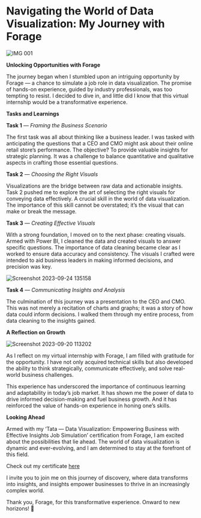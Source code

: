 # Navigating the World of Data Visualization: My Journey with Forage

![IMG 001](https://miro.medium.com/v2/resize:fit:720/format:webp/1*7N9SYn4u7MaFf0FzDqjRZA.png)

**Unlocking Opportunities with Forage**

The journey began when I stumbled upon an intriguing opportunity by Forage — a chance to simulate a job role in data visualization. The promise of hands-on experience, guided by industry professionals, was too tempting to resist. I decided to dive in, and little did I know that this virtual internship would be a transformative experience.

**Tasks and Learnings**

**Task 1** — _Framing the Business Scenario_

The first task was all about thinking like a business leader. I was tasked with anticipating the questions that a CEO and CMO might ask about their online retail store’s performance. The objective? To provide valuable insights for strategic planning. It was a challenge to balance quantitative and qualitative aspects in crafting those essential questions.

**Task 2** — _Choosing the Right Visuals_

Visualizations are the bridge between raw data and actionable insights. Task 2 pushed me to explore the art of selecting the right visuals for conveying data effectively. A crucial skill in the world of data visualization. The importance of this skill cannot be overstated; it’s the visual that can make or break the message.

**Task 3** — _Creating Effective Visuals_

With a strong foundation, I moved on to the next phase: creating visuals. Armed with Power BI, I cleaned the data and created visuals to answer specific questions. The importance of data cleaning became clear as I worked to ensure data accuracy and consistency. The visuals I crafted were intended to aid business leaders in making informed decisions, and precision was key.

![Screenshot 2023-09-24 135158](https://github.com/Adekolaau/Polished-data-hub/assets/128713981/352bdd0f-7955-47b4-892c-0c8fc18b032b)


**Task 4** — _Communicating Insights and Analysis_

The culmination of this journey was a presentation to the CEO and CMO. This was not merely a recitation of charts and graphs; it was a story of how data could inform decisions. I walked them through my entire process, from data cleaning to the insights gained.

**A Reflection on Growth**

![Screenshot 2023-09-20 113202](https://github.com/Adekolaau/Polished-data-hub/assets/128713981/b172d264-8cb1-4d66-a723-d028183b8e6f)

As I reflect on my virtual internship with Forage, I am filled with gratitude for the opportunity. I have not only acquired technical skills but also developed the ability to think strategically, communicate effectively, and solve real-world business challenges.

This experience has underscored the importance of continuous learning and adaptability in today’s job market. It has shown me the power of data to drive informed decision-making and fuel business growth. And it has reinforced the value of hands-on experience in honing one’s skills.

**Looking Ahead**

Armed with my ‘Tata — Data Visualization: Empowering Business with Effective Insights Job Simulation’ certification from Forage, I am excited about the possibilities that lie ahead. The world of data visualization is dynamic and ever-evolving, and I am determined to stay at the forefront of this field.

Check out my certificate [here](https://forage-uploads-prod.s3.amazonaws.com/completion-certificates/Tata/MyXvBcppsW2FkNYCX_Tata_idd6DYYBDJqmdYgLy_1695205772300_completion_certificate.pdf)

I invite you to join me on this journey of discovery, where data transforms into insights, and insights empower businesses to thrive in an increasingly complex world.

Thank you, Forage, for this transformative experience. Onward to new horizons! 🚀
